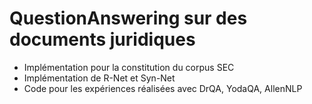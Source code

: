 # QuestionAnswering sur des documents juridiques

- Implémentation pour la constitution du corpus SEC
- Implémentation de R-Net et Syn-Net
- Code pour les expériences réalisées avec DrQA, YodaQA, AllenNLP
